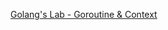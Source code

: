 [Golang's Lab - Goroutine & Context](https://gist.github.com/justin0u0/85a2d1fbebc33e3d75adc768ed7bf470)